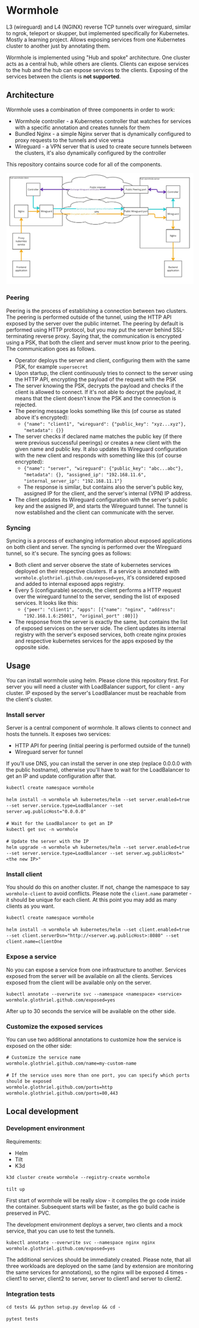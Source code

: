 # Wormhole

L3 (wireguard) and L4 (NGINX) reverse TCP tunnels over wireguard, similar to ngrok, teleport or skupper, but implemented specifically for Kubernetes. Mostly a learning project. Allows exposing services from one Kubernetes cluster to another just by annotating them.

Wormhole is implemented using "Hub and spoke" architecture. One cluster acts as a central hub, while others are clients. Clients can expose services to the hub and the hub can expose services to the clients. Exposing of the services between the clients is **not supported**.

## Architecture

Wormhole uses a combination of three components in order to work:

* Wormhole controller - a Kubernetes controller that watches for services with a specific annotation and creates tunnels for them
* Bundled Nginx - a simple Nginx server that is dynamically configured to proxy requests to the tunnels and vice versa
* Wireguard - a VPN server that is used to create secure tunnels between the clusters, it's also dynamically configured by the controller

This repository contains source code for all of the components.

![](./docs/overview.jpg)

### Peering

Peering is the process of establishing a connection between two clusters. The peering is performed outside of the tunnel, using the HTTP API exposed by the server over the public internet. The peering by default is performed using HTTP protocol, but you may put the server behind SSL-terminating reverse proxy. Saying that, the communication is encrypted using a PSK, that both the client and server must know prior to the peering. The communication goes as follows.

* Operator deploys the server and client, configuring them with the same PSK, for example `supersecret`
* Upon startup, the client continuously tries to connect to the server using the HTTP API, encrypting the payload of the request with the PSK
* The server knowing the PSK, decrypts the payload and checks if the client is allowed to connect. If it's not able to decrypt the payload, it means that the client doesn't know the PSK and the connection is rejected.
* The peering message looks something like this (of course as stated above it's encrypted):
    * `{"name": "client1", "wireguard": {"public_key": "xyz...xyz"}, "metadata": {}}`
* The server checks if declared name matches the public key (if there were previous successful peerings) or creates a new client with the given name and public key. It also updates its Wireguard configuration with the new client and responds with something like this (of course encrypted):
    * `{"name": "server", "wireguard": {"public_key": "abc...abc"}, "metadata": {}, "assigned_ip": "192.168.11.6", "internal_server_ip": "192.168.11.1"}`
    * The response is similar, but contains also the server's public key, assigned IP for the client, and the server's internal (VPN) IP address.
* The client updates its Wireguard configuration with the server's public key and the assigned IP, and starts the Wireguard tunnel. The tunnel is now established and the client can communicate with the server.

### Syncing

Syncing is a process of exchanging information about exposed applications on both client and server. The syncing is performed over the Wireguard tunnel, so it's secure. The syncing goes as follows:
* Both client and server observe the state of kubernetes services deployed on their respective clusters. If a service is annotated with `wormhole.glothriel.github.com/exposed=yes`, it's considered exposed and added to internal exposed apps registry.
* Every 5 (configurable) seconds, the client performs a HTTP request over the wireguard tunnel to the server, sending the list of exposed services. It looks like this:
    * `{"peer": "client1", "apps": [{"name": "nginx", "address": "192.168.1.6:25001", "original_port" :80}]}`
* The response from the server is exactly the same, but contains the list of exposed services on the server side. The client updates its internal registry with the server's exposed services, both create nginx proxies and respective kubernetes services for the apps exposed by the opposite side.


## Usage

You can install wormhole using helm. Please clone this repository first. For server you will need a cluster with LoadBalancer support, for client - any cluster. IP exposed by the server's LoadBalancer must be reachable from the client's cluster.

### Install server

Server is a central component of wormhole. It allows clients to connect and hosts the tunnels. It exposes two services:

* HTTP API for peering (initial peering is performed outside of the tunnel)
* Wireguard server for tunnel

If you'll use DNS, you can install the server in one step (replace 0.0.0.0 with the public hostname), otherwise you'll have to wait for the LoadBalancer to get an IP and update configuration after that.

```
kubectl create namespace wormhole

helm install -n wormhole wh kubernetes/helm --set server.enabled=true --set server.service.type=LoadBalancer --set server.wg.publicHost="0.0.0.0"

# Wait for the LoadBalancer to get an IP
kubectl get svc -n wormhole

# Update the server with the IP
helm upgrade -n wormhole wh kubernetes/helm --set server.enabled=true --set server.service.type=LoadBalancer --set server.wg.publicHost="<the new IP>"
```

### Install client

You should do this on another cluster. If not, change the namespace to say `wormhole-client` to avoid conflicts. Please note the `client.name` parameter - it should be unique for each client. At this point you may add as many clients as you want.

```
kubectl create namespace wormhole

helm install -n wormhole wh kubernetes/helm --set client.enabled=true --set client.serverDsn="http://<server.wg.publicHost>:8080" --set client.name=clientOne
```

### Expose a service

No you can expose a service from one infrastructure to another. Services exposed from the server will be available on all the clients. Services exposed from the client will be available only on the server.

```
kubectl annotate --overwrite svc --namespace <namespace> <service> wormhole.glothriel.github.com/exposed=yes
```

After up to 30 seconds the service will be available on the other side. 

### Customize the exposed services

You can use two additional annotations to customize how the service is exposed on the other side:

```
# Customize the service name
wormhole.glothriel.github.com/name=my-custom-name

# If the service uses more than one port, you can specify which ports should be exposed
wormhole.glothriel.github.com/ports=http
wormhole.glothriel.github.com/ports=80,443
```

## Local development

### Development environment

Requirements:

* Helm
* Tilt
* K3d

```
k3d cluster create wormhole --registry-create wormhole

tilt up
```

First start of wormhole will be really slow - it compiles the go code inside the container. Subsequent starts will be faster, as the go build cache is preserved in PVC.

The development environment deploys a server, two clients and a mock service, that you can use to test the tunnels.

```
kubectl annotate --overwrite svc --namespace nginx nginx  wormhole.glothriel.github.com/exposed=yes
```

The additional services should be immediately created. Please note, that all three workloads are deployed on the same (and by extension are monitoring the same services for annotations), so the nginx will be exposed 4 times - client1 to server, client2 to server, server to client1 and server to client2.

### Integration tests

```
cd tests && python setup.py develop && cd -

pytest tests
```